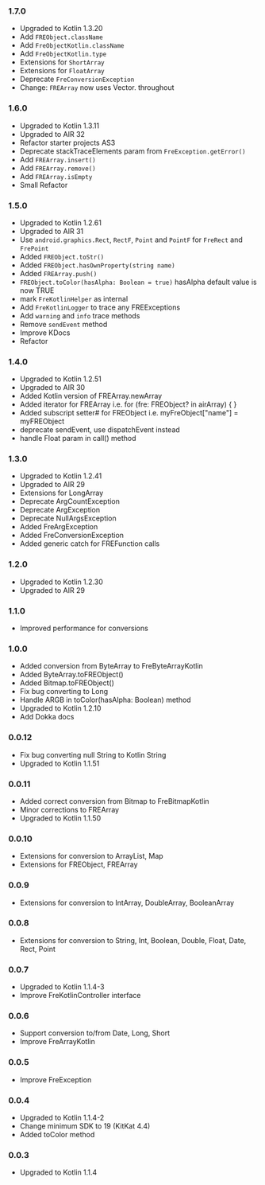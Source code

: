 ### 1.7.0
- Upgraded to Kotlin 1.3.20
- Add `FREObject.className`
- Add `FreObjectKotlin.className`
- Add `FreObjectKotlin.type`
- Extensions for `ShortArray`
- Extensions for `FloatArray`
- Deprecate  `FreConversionException`
- Change: `FREArray` now uses Vector.<Type> throughout

### 1.6.0
- Upgraded to Kotlin 1.3.11
- Upgraded to AIR 32
- Refactor starter projects AS3
- Deprecate stackTraceElements param from `FreException.getError()`
- Add `FREArray.insert()`
- Add `FREArray.remove()`
- Add `FREArray.isEmpty`
- Small Refactor

### 1.5.0
- Upgraded to Kotlin 1.2.61
- Upgraded to AIR 31
- Use `android.graphics.Rect`, `RectF`, `Point` and `PointF` for `FreRect` and `FrePoint`
- Added `FREObject.toStr()`
- Added `FREObject.hasOwnProperty(string name)`
- Added `FREArray.push()`
- `FREObject.toColor(hasAlpha: Boolean = true)` hasAlpha default value is now TRUE
- mark `FreKotlinHelper` as internal
- Add `FreKotlinLogger` to trace any FREExceptions
- Add `warning` and `info` trace methods
- Remove `sendEvent` method
- Improve KDocs
- Refactor

### 1.4.0
- Upgraded to Kotlin 1.2.51
- Upgraded to AIR 30
- Added Kotlin version of FREArray.newArray
- Added iterator for FREArray i.e. for (fre: FREObject? in airArray) { }
- Added subscript setter# for FREObject i.e. myFreObject["name"] = myFREObject
- deprecate sendEvent, use dispatchEvent instead
- handle Float param in call() method

### 1.3.0
- Upgraded to Kotlin 1.2.41
- Upgraded to AIR 29
- Extensions for LongArray
- Deprecate ArgCountException
- Deprecate ArgException
- Deprecate NullArgsException
- Added FreArgException
- Added FreConversionException
- Added generic catch for FREFunction calls

### 1.2.0
- Upgraded to Kotlin 1.2.30
- Upgraded to AIR 29

### 1.1.0
- Improved performance for conversions

### 1.0.0
- Added conversion from ByteArray to FreByteArrayKotlin
- Added ByteArray.toFREObject()
- Added Bitmap.toFREObject()
- Fix bug converting to Long
- Handle ARGB in toColor(hasAlpha: Boolean) method
- Upgraded to Kotlin 1.2.10
- Add Dokka docs

### 0.0.12
- Fix bug converting null String to Kotlin String
- Upgraded to Kotlin 1.1.51

### 0.0.11
- Added correct conversion from Bitmap to FreBitmapKotlin
- Minor corrections to FREArray
- Upgraded to Kotlin 1.1.50

### 0.0.10
- Extensions for conversion to ArrayList, Map
- Extensions for FREObject, FREArray

### 0.0.9  
- Extensions for conversion to IntArray, DoubleArray, BooleanArray

### 0.0.8  
- Extensions for conversion to String, Int, Boolean, Double, Float, Date, Rect, Point

### 0.0.7  
- Upgraded to Kotlin 1.1.4-3
- Improve FreKotlinController interface

### 0.0.6  
- Support conversion to/from Date, Long, Short
- Improve FreArrayKotlin

### 0.0.5  
- Improve FreException

### 0.0.4  
- Upgraded to Kotlin 1.1.4-2
- Change minimum SDK to 19 (KitKat 4.4)
- Added toColor method

### 0.0.3  
- Upgraded to Kotlin 1.1.4
